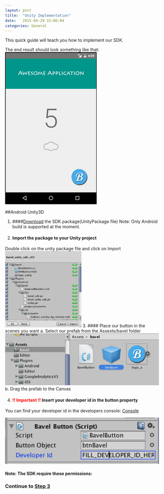 ```yaml
---
layout: post
title:  "Unity Implementation"
date:   2015-04-29 15:06:04
categories: General
---
```


This quick guide will teach you how to implement our SDK.

The end result should look something like that:
![Example App](/images/android_mock.gif)


##Android Unity3D
1. ####[Download](http://www.bavel.io/download/unity) the SDK package(UnityPackage file)
Note: Only Android build is supported at the moment.
2. #### Import the package to your Unity project
Double click on the unity package file and click on Import
<img alt="Import" width="250px" height="250px" src="/images/unity_import.png"/>
3. #### Place our button in the scenes you want
  a. Select our prefab from the Assests/bavel folder
  ![Prefab Selection](/images/unity_prefab.png)
  b. Drag the prefab to the Canvas

4. #### <span style="color: red;">!! Important !! </span> Insert your developer id in the button property
  You can find your developer id in the developers console: [Console](http://www.bavel.io/developers)

![Button Developer Id](/images/unity_dev_id.png)

#### Note: The SDK require these permissions:
<script src="https://gist.github.com/chenb67/2b4afc88791aa3d5db63.js"></script>

### Continue to [Step 3](/getting-started/#step-3)
